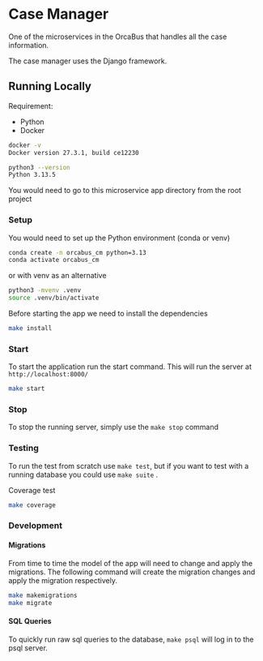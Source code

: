 # Case Manager

One of the microservices in the OrcaBus that handles all the case information.

The case manager uses the Django framework.


## Running Locally

Requirement:

- Python
- Docker

```bash
docker -v
Docker version 27.3.1, build ce12230

python3 --version
Python 3.13.5
```

You would need to go to this microservice app directory from the root project

### Setup

You would need to set up the Python environment (conda or venv)

```bash
conda create -n orcabus_cm python=3.13
conda activate orcabus_cm
```

or with venv as an alternative

```bash
python3 -mvenv .venv
source .venv/bin/activate
```

Before starting the app we need to install the dependencies

```bash
make install
```
### Start

To start the application run the start command. This will run the server at `http://localhost:8000/`

```bash
make start
```

### Stop

To stop the running server, simply use the `make stop` command

### Testing

To run the test from scratch use `make test`, but if you want to test with a running database you could use `make suite`
.

Coverage test

```bash
make coverage
```

### Development

#### Migrations

From time to time the model of the app will need to change and apply the migrations. The following command will create
the migration changes and apply the migration respectively.

```bash
make makemigrations
make migrate
```

#### SQL Queries

To quickly run raw sql queries to the database, `make psql` will log in to the psql server.
